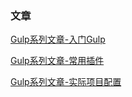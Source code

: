 ### 文章

[Gulp系列文章-入门Gulp](https://www.86886.wang/detail/5b77ecb019a76030242c2e5b)

[Gulp系列文章-常用插件](https://www.86886.wang/detail/5b7a6da119a76030242c2e5c)

[Gulp系列文章-实际项目配置](https://www.86886.wang/detail/5b7b78f319a76030242c2e5d)

